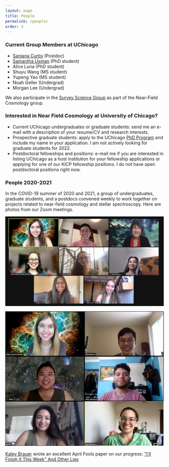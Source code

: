 ```yaml
---
layout: page
title: People
permalink: /people/
order: 3
---
```


### Current Group Members at UChicago

* [Sanjana Curtis](https://sanjanacurtis.com/) (Postdoc)
* [Samantha Usman](https://www.samusman.space/) (PhD student)
* Alice Luna (PhD student)
* Shuyu Wang (MS student)
* Yupeng Yao (MS student)
* Noah Geller (Undergrad)
* Morgan Lee (Undergrad)

We also participate in the [Survey Science Group](https://surveys.uchicago.edu/) as part of the Near-Field Cosmology group.


### Interested in Near Field Cosmology at University of Chicago?

* Current UChicago undergraduates or graduate students: send me an e-mail with a description of your resume/CV and research interests.
* Prospective graduate students: apply to the UChicago [PhD Program](https://astrophysics.uchicago.edu/academics/graduate-programs/) and include my name in your application. I am not actively looking for graduate students for 2022.
* Postdoctoral fellowships and positions: e-mail me if you are interested in listing UChicago as a host institution for your fellowship applications or applying for one of our KICP fellowship positions. I do not have open postdoctoral positions right now.

### People 2020-2021

In the COVID-19 summer of 2020 and 2021, a group of undergraduates, graduate students, and a postdocs convened weekly to work together on projects related to near-field cosmology and stellar spectroscopy. Here are photos from our Zoom meetings.

![NFC 2021](/img/NFCSummer2021.png)

![NFC 2020](/img/NFCSummer2020.png)

[Kaley Brauer](http://www.mit.edu/~kbrauer/) wrote an excellent April Fools paper on our progress: ["I'll Finish It This Week" And Other Lies](https://arxiv.org/abs/2103.16574)

